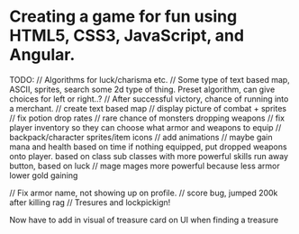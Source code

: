 # Creating a game for fun using HTML5, CSS3, JavaScript, and Angular.

TODO:
  // Algorithms for luck/charisma etc.
  // Some type of text based map, ASCII, sprites, search some 2d type of thing. Preset algorithm, can give choices for left or right..?
  // After successful victory, chance of running into a merchant.
  // create text based map
  // display picture of combat + sprites
  // fix potion drop rates
  // rare chance of monsters dropping weapons
  // fix player inventory so they can choose what armor and weapons to equip
  // backpack/character sprites/item icons
  // add animations
  // maybe gain mana and health based on time
  if nothing equipped, put dropped weapons onto player. based on class
  sub classes with more powerful skills
  run away button, based on luck
  // mage mages more powerful because less armor
  lower gold gaining


  // Fix armor name, not showing up on profile.
  // score bug, jumped 200k after killing rag
  // Tresures and lockpickign!



Now have to add in visual of treasure card on UI when finding a treasure
